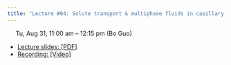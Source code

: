 ```yaml
---
title: "Lecture #04: Solute transport & multiphase fluids in capillary tubes"
---
```


&nbsp;&nbsp;&nbsp;&nbsp;&nbsp;Tu, Aug 31, 11:00 am – 12:15 pm (Bo Guo)

- [Lecture slides: [PDF]](../assets/lecture_slides/Lecture_4_(8-31-2023).pdf) 
- [Recording: [Video]](https://arizona.zoom.us/rec/share/QGZzXLiDAUqa0sLi8lii3ITsxMAA9HfFlLDVu9qU4vpzH-pKMakI-p6HISrToSFw.Fcb69UDi-EK4xI6_?startTime=1693504820000)
